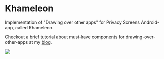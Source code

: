 # Khameleon
Implementation of "Drawing over other apps" for Privacy Screens Android-app, called Khameleon.


Checkout a brief tutorial about must-have components for drawing-over-other-apps at my <a href="https://habrahabr.ru/users/kuanyshzhunussov/posts/">blog</a>.

<img src="https://habrastorage.org/webt/3n/xi/69/3nxi69xueydfnxypy2jhpxeg6mm.gif"/>
